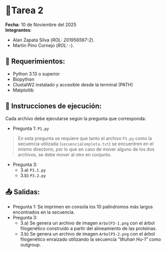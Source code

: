 # 📓Tarea 2
**Fecha**: 10 de Noviembre del 2025  
**Integrantes**:
- Alan Zapata Silva (*ROL: 201956567-2*).
- Martin Pino Cornejo (*ROL: -*).

## 📝 Requerimientos:
- Python 3.13 o superior
- Biopython
- ClustalW2 instalado y accesible desde la terminal (PATH)
- Matplotlib

## 📐 Instrucciones de ejecución:
Cada archivo debe ejecutarse según la pregunta que corresponda:

- Pregunta 1: `P1.py`
> En esta pregunta se requiere que tanto el archivo `P1.py` como la secuencia utilizada (`secuenciaCompleta.txt`) se encuentren en el mismo directorio, por lo que en caso de mover alguno de los dos archivos, se debe mover al otro en conjunto.
- Pregunta 3:
  - 3.a) `P3.1.py`
  - 3.b) `P3.2.py`

## 📤 Salidas:
- Pregunta 1: Se imprimen en consola los 10 palíndromos más largos encontrados en la secuencia.
- Pregunta 3:
  - 3.a) Se genera un archivo de imagen `ArbolP3-1.png` con el árbol filogenético construido a partir del alineamiento de las proteínas.
  - 3.b) Se genera un archivo de imagen `ArbolP3-2.png` con el árbol filogenético enraizado utilizando la secuencia *"Wuhan Hu-1"* como outgroup.